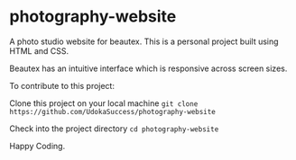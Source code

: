 # photography-website
A photo studio website for beautex. This is a personal project built using HTML and CSS.

Beautex has an intuitive interface which is responsive across screen sizes.

To contribute to this project:

Clone this project on your local machine 
`git clone https://github.com/UdokaSuccess/photography-website`

Check into the project directory
`cd photography-website`

Happy Coding.
